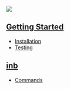 ![](https://content.linkedin.com/content/dam/me/business/en-us/amp/brand-site/v2/bg/LI-Logo.svg.original.svg)

## [Getting Started][_getting_started]

- [Installation][_installation]
- [Testing][_testing]

## [inb][_bot]

- [Commands][_commands]

<!-- Definitions -->

[_getting_started]: https://github.com/JoshiAyush/inb/blob/master/docs/getting-started
[_installation]: https://github.com/JoshiAyush/inb/blob/master/docs/getting-started/installation.md
[_testing]: https://github.com/JoshiAyush/inb/blob/master/docs/getting-started/testing.md
[_bot]: https://github.com/JoshiAyush/inb/blob/master/docs/inb
[_commands]: https://github.com/JoshiAyush/inb/blob/master/docs/inb/commands.md
